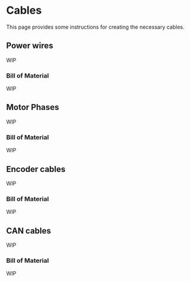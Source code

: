 # Cables

This page provides some instructions for creating the necessary cables.


## Power wires

WIP

### Bill of Material

WIP


## Motor Phases

WIP

### Bill of Material

WIP


## Encoder cables

WIP

### Bill of Material

WIP


## CAN cables

WIP

### Bill of Material

WIP
